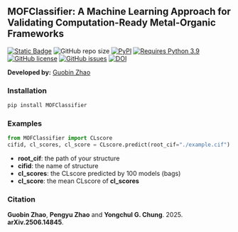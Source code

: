 ## MOFClassifier: A Machine Learning Approach for Validating Computation-Ready Metal-Organic Frameworks
                                                                                                                                          
[![Static Badge](https://img.shields.io/badge/arXiv.2506.14845v1-brightgreen?style=flat)](https://arxiv.org/abs/2506.14845)
![GitHub repo size](https://img.shields.io/github/repo-size/mtap-research/MOFClassifier?logo=github&logoColor=white&label=Repo%20Size)
[![PyPI](https://img.shields.io/pypi/v/MOFClassifier?logo=pypi&logoColor=white)](https://pypi.org/project/MOFClassifier?logo=pypi&logoColor=white)
[![Requires Python 3.9](https://img.shields.io/badge/Python-3.9-blue.svg?logo=python&logoColor=white)](https://python.org/downloads)
[![GitHub license](https://img.shields.io/github/license/mtap-research/MOFClassifier.svg)](https://github.com/mtap-research/MOFClassifier/blob/main/LICENSE)
[![GitHub issues](https://img.shields.io/github/issues/mtap-research/MOFClassifier.svg)](https://GitHub.com/mtap-research/MOFClassifier/issues/)
[![DOI](https://zenodo.org/badge/DOI/10.5281/zenodo.15654431.svg)](https://doi.org/10.5281/zenodo.15654431)
                                                                     
**Developed by:** [Guobin Zhao](https://github.com/sxm13)                                
                                                                                                         
### Installation 
                                     
```sh
pip install MOFClassifier
```

### Examples                                                                                                     
```python
from MOFClassifier import CLscore
cifid, cl_scores, cl_score = CLscore.predict(root_cif="./example.cif")
```
-  **root_cif**: the path of your structure
-  **cifid**: the name of structure
-  **cl_scores**: the CLscore predicted by 100 models (bags)
-  **cl_score**: the mean CLscore of **cl_scores**
                                                                                
### Citation                                          
**Guobin Zhao**, **Pengyu Zhao** and **Yongchul G. Chung**. 2025. **arXiv.2506.14845**.
